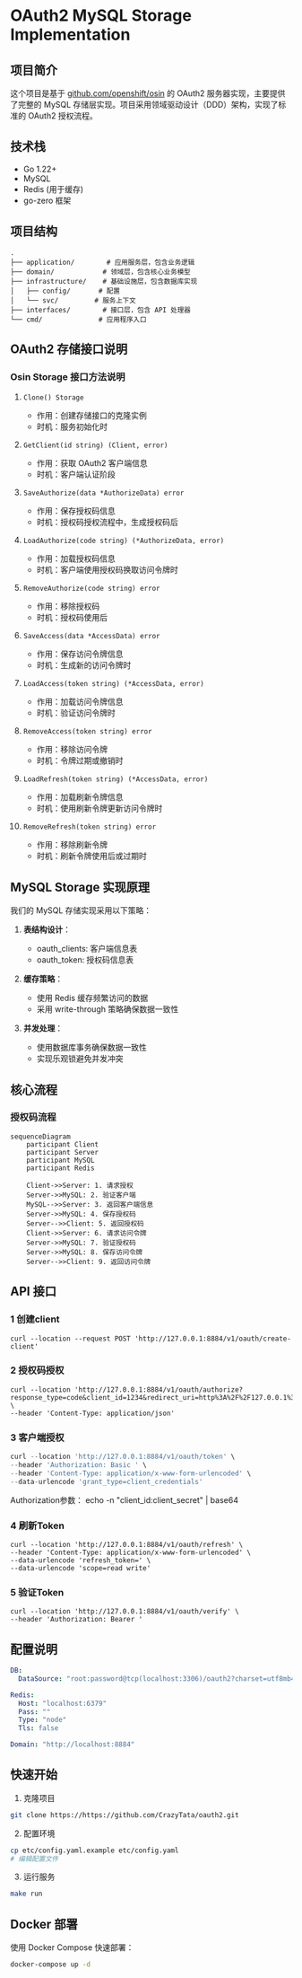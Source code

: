 # OAuth2 MySQL Storage Implementation

## 项目简介
这个项目是基于 [github.com/openshift/osin](https://github.com/openshift/osin) 的 OAuth2 服务器实现，主要提供了完整的 MySQL 存储层实现。项目采用领域驱动设计（DDD）架构，实现了标准的 OAuth2 授权流程。

## 技术栈
- Go 1.22+
- MySQL
- Redis (用于缓存)
- go-zero 框架

## 项目结构
```
.
├── application/        # 应用服务层，包含业务逻辑
├── domain/            # 领域层，包含核心业务模型
├── infrastructure/    # 基础设施层，包含数据库实现
│   ├── config/       # 配置
│   └── svc/         # 服务上下文
├── interfaces/        # 接口层，包含 API 处理器
└── cmd/              # 应用程序入口
```

## OAuth2 存储接口说明

### Osin Storage 接口方法说明

1. `Clone() Storage`
   - 作用：创建存储接口的克隆实例
   - 时机：服务初始化时

2. `GetClient(id string) (Client, error)`
   - 作用：获取 OAuth2 客户端信息
   - 时机：客户端认证阶段

3. `SaveAuthorize(data *AuthorizeData) error`
   - 作用：保存授权码信息
   - 时机：授权码授权流程中，生成授权码后

4. `LoadAuthorize(code string) (*AuthorizeData, error)`
   - 作用：加载授权码信息
   - 时机：客户端使用授权码换取访问令牌时

5. `RemoveAuthorize(code string) error`
   - 作用：移除授权码
   - 时机：授权码使用后

6. `SaveAccess(data *AccessData) error`
   - 作用：保存访问令牌信息
   - 时机：生成新的访问令牌时

7. `LoadAccess(token string) (*AccessData, error)`
   - 作用：加载访问令牌信息
   - 时机：验证访问令牌时

8. `RemoveAccess(token string) error`
   - 作用：移除访问令牌
   - 时机：令牌过期或撤销时

9. `LoadRefresh(token string) (*AccessData, error)`
   - 作用：加载刷新令牌信息
   - 时机：使用刷新令牌更新访问令牌时

10. `RemoveRefresh(token string) error`
    - 作用：移除刷新令牌
    - 时机：刷新令牌使用后或过期时

## MySQL Storage 实现原理

我们的 MySQL 存储实现采用以下策略：

1. **表结构设计**：
   - oauth_clients: 客户端信息表
   - oauth_token: 授权码信息表

2. **缓存策略**：
   - 使用 Redis 缓存频繁访问的数据
   - 采用 write-through 策略确保数据一致性

3. **并发处理**：
   - 使用数据库事务确保数据一致性
   - 实现乐观锁避免并发冲突

## 核心流程

### 授权码流程

```mermaid
sequenceDiagram
    participant Client
    participant Server
    participant MySQL
    participant Redis

    Client->>Server: 1. 请求授权
    Server->>MySQL: 2. 验证客户端
    MySQL-->>Server: 3. 返回客户端信息
    Server->>MySQL: 4. 保存授权码
    Server-->>Client: 5. 返回授权码
    Client->>Server: 6. 请求访问令牌
    Server->>MySQL: 7. 验证授权码
    Server->>MySQL: 8. 保存访问令牌
    Server-->>Client: 9. 返回访问令牌
```

## API 接口


### 1 创建client

```curl
curl --location --request POST 'http://127.0.0.1:8884/v1/oauth/create-client' 
```

### 2 授权码授权

```curl
curl --location 'http://127.0.0.1:8884/v1/oauth/authorize?response_type=code&client_id=1234&redirect_uri=http%3A%2F%2F127.0.0.1%3A8884%2Fv1%2Foauth%2Fcallback' \
--header 'Content-Type: application/json'
```

### 3 客户端授权

```go
curl --location 'http://127.0.0.1:8884/v1/oauth/token' \
--header 'Authorization: Basic ' \
--header 'Content-Type: application/x-www-form-urlencoded' \
--data-urlencode 'grant_type=client_credentials'
```
Authorization参数：
echo -n "client_id:client_secret" | base64


### 4 刷新Token

```curl
curl --location 'http://127.0.0.1:8884/v1/oauth/refresh' \
--header 'Content-Type: application/x-www-form-urlencoded' \
--data-urlencode 'refresh_token=' \
--data-urlencode 'scope=read write'
```

### 5 验证Token

```curl
curl --location 'http://127.0.0.1:8884/v1/oauth/verify' \
--header 'Authorization: Bearer '
```

## 配置说明

```yaml
DB:
  DataSource: "root:password@tcp(localhost:3306)/oauth2?charset=utf8mb4&parseTime=true"

Redis:
  Host: "localhost:6379"
  Pass: ""
  Type: "node"
  Tls: false

Domain: "http://localhost:8884"
```

## 快速开始

1. 克隆项目
```bash
git clone https://https://github.com/CrazyTata/oauth2.git
```

2. 配置环境
```bash
cp etc/config.yaml.example etc/config.yaml
# 编辑配置文件
```

3. 运行服务
```bash
make run
```

## Docker 部署

使用 Docker Compose 快速部署：

```bash
docker-compose up -d
```
